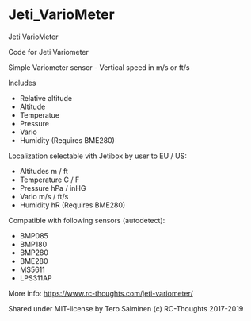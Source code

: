 # Jeti_VarioMeter
Jeti VarioMeter

Code for Jeti Variometer
 
Simple Variometer sensor - Vertical speed in m/s or ft/s

Includes
 - Relative altitude
 - Altitude
 - Temperatue
 - Pressure
 - Vario
 - Humidity (Requires BME280)

Localization selectable vith Jetibox by user to EU / US:
 - Altitudes    m / ft
 - Temperature  C / F
 - Pressure     hPa / inHG
 - Vario        m/s / ft/s
 - Humidity     hR (Requires BME280)
     
Compatible with following sensors (autodetect):
 - BMP085
 - BMP180
 - BMP280
 - BME280
 - MS5611
 - LPS311AP

More info: https://www.rc-thoughts.com/jeti-variometer/

Shared under MIT-license by Tero Salminen (c) RC-Thoughts 2017-2019
